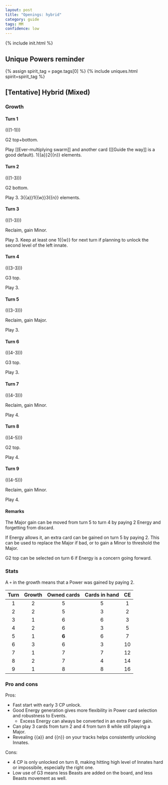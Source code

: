```yaml
---  
layout: post  
title: "Openings: hybrid"  
category: guide  
tags: MM
confidence: low
---
```

{% include init.html %}

## Unique Powers reminder

{% assign spirit_tag = page.tags[0] %}
{% include uniques.html spirit=spirit_tag %}



## [Tentative] Hybrid (Mixed)


### Growth

#### Turn 1

(((1-1)))

G2 top+bottom. 

Play [[Ever-multiplying swarm]] and another card ([[Guide the way]] is a good default). 1{{a}}2{{n}} elements.

#### Turn 2

(((1-3)))

G2 bottom.

Play 3. 3{{a}}1{{w}}3{{n}} elements.

#### Turn 3

(((1-3)))

Reclaim, gain Minor.

Play 3. Keep at least one 1{{w}} for next turn if planning to unlock the second level of the left innate.

#### Turn 4

(((3-3)))

G3 top.

Play 3. 

#### Turn 5


(((3-3)))


Reclaim, gain Major.

Play 3.

#### Turn 6

(((4-3)))

G3 top.

Play 3.

#### Turn 7

(((4-3)))

Reclaim, gain Minor.

Play 4.

#### Turn 8

(((4-5)))

G2 top.

Play 4.

#### Turn 9

(((4-5)))

Reclaim, gain Minor.

Play 4.


#### Remarks

The Major gain can be moved from turn 5 to turn 4 by paying 2 Energy and forgetting from discard.

If Energy allows it, an extra card can be gained on turn 5 by paying 2. This can be used to replace the Major if bad, or to gain a Minor to threshold the Major.

G2 top can be selected on turn 6 if Energy is a concern going forward.


### Stats

A `+` in the growth means that a Power was gained by paying 2.

Turn | Growth | Owned cards | Cards in hand | CE 
:--: | :--: | :--: | :--: |  :--:
1 | 2 |   5   |  5  |  1 
2 | 2 |   5   |  3  |  2
3 | 1 |   6   |  6  |  3
4 | 2 |   6   |  3  |  5
5 | 1 | **6** |  6  |  7
6 | 3 |   6   |  3  | 10
7 | 1 |   7   |  7  | 12
8 | 2 |   7   |  4  | 14
9 | 1 |   8   |  8  | 16



### Pro and cons

Pros:
 - Fast start with early 3 CP unlock.
 - Good Energy generation gives more flexibility in Power card selection and robustness to Events. 
     - Excess Energy can always be converted in an extra Power gain.
 - Can play 3 cards from turn 2 and 4 from turn 8 while still playing a Major.
 - Revealing {{a}} and {{n}} on your tracks helps consistently unlocking Innates.

Cons:
- 4 CP is only unlocked on turn 8, making hitting high level of Innates hard or impossibile,  especially the right one.
- Low use of G3 means less Beasts are added on the board, and less Beasts movement as well.
